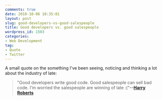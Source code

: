 ```yaml
---
comments: true
date: 2010-10-06 10:35:01
layout: post
slug: good-developers-vs-good-salespeople
title: Good developers vs. good salespeople
wordpress_id: 1503
categories:
- Web Development
tag:
- Quote
- Twitter
---
```


A small quote on the something I've been seeing, noticing and thinking a lot about the industry of late:



> "Good developers write good code. Good salespeople can sell bad code. I'm worried the salespeople are winning of late :("**--[Harry Roberts](http://twitter.com/#!/csswizardry/statuses/26538562055)**
